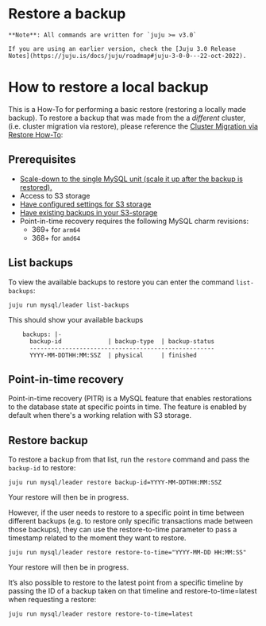 
# Restore a backup

```{note}
**Note**: All commands are written for `juju >= v3.0`

If you are using an earlier version, check the [Juju 3.0 Release Notes](https://juju.is/docs/juju/roadmap#juju-3-0-0---22-oct-2022).
```

# How to restore a local backup

This is a How-To for performing a basic restore (restoring a locally made backup).
To restore a backup that was made from the a *different* cluster, (i.e. cluster migration via restore), please reference the [Cluster Migration via Restore How-To](/how-to/back-up-and-restore/migrate-a-cluster):

## Prerequisites

- [Scale-down to the single MySQL unit (scale it up after the backup is restored).](/how-to/scale-replicas)
- Access to S3 storage
- [Have configured settings for S3 storage](/how-to/back-up-and-restore/configure-s3-aws)
- [Have existing backups in your S3-storage](/how-to/back-up-and-restore/create-a-backup)
- Point-in-time recovery requires the following MySQL charm revisions:
  * 369+ for `arm64`
  * 368+ for `amd64`

## List backups

To view the available backups to restore you can enter the command `list-backups`:
```shell
juju run mysql/leader list-backups
```

This should show your available backups
```shell
    backups: |-
      backup-id             | backup-type  | backup-status
      ----------------------------------------------------
      YYYY-MM-DDTHH:MM:SSZ  | physical     | finished
```

## Point-in-time recovery

Point-in-time recovery (PITR) is a MySQL feature that enables restorations to the database state at specific points in time. The feature is enabled by default when there's a working relation with S3 storage.


## Restore backup

To restore a backup from that list, run the `restore` command and pass the `backup-id` to restore:
 ```shell
juju run mysql/leader restore backup-id=YYYY-MM-DDTHH:MM:SSZ
```

Your restore will then be in progress.

However, if the user needs to restore to a specific point in time between different backups (e.g. to restore only specific transactions made between those backups), they can use the restore-to-time parameter to pass a timestamp related to the moment they want to restore.

 ```shell
juju run mysql/leader restore restore-to-time="YYYY-MM-DD HH:MM:SS"
```

Your restore will then be in progress.

It’s also possible to restore to the latest point from a specific timeline by passing the ID of a backup taken on that timeline and restore-to-time=latest when requesting a restore:

 ```shell
juju run mysql/leader restore restore-to-time=latest
```

